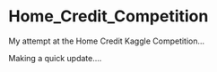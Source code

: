 # Home_Credit_Competition
My attempt at the Home Credit Kaggle Competition...


Making a quick update....